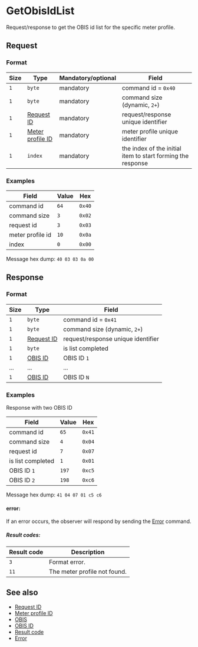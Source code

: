 # GetObisIdList

Request/response to get the OBIS id list for the specific meter profile.

## Request

### Format

| Size | Type                                             | Mandatory/optional | Field                                                       |
| ---- | ------------------------------------------------ | ------------------ | ----------------------------------------------------------- |
| `1`  | `byte`                                           | mandatory          | command id = `0x40`                                         |
| `1`  | `byte`                                           | mandatory          | command size (dynamic, `2+`)                                |
| `1`  | [Request ID](../types.md#request-id)             | mandatory          | request/response unique identifier                          |
| `1`  | [Meter profile ID](../types.md#meter-profile-id) | mandatory          | meter profile unique identifier                             |
| `1`  | `index`                                          | mandatory          | the index of the initial item to start forming the response |


### Examples

| Field            | Value | Hex    |
| ---------------- | ----- | ------ |
| command id       | `64`  | `0x40` |
| command size     | `3`   | `0x02` |
| request id       | `3`   | `0x03` |
| meter profile id | `10`  | `0x0a` |
| index            | `0`   | `0x00` |

Message hex dump: `40 03 03 0a 00`


## Response

### Format

| Size | Type                                 | Field                              |
| ---- | ------------------------------------ | ---------------------------------- |
| `1`  | `byte`                               | command id = `0x41`                |
| `1`  | `byte`                               | command size (dynamic, `2+`)       |
| `1`  | [Request ID](../types.md#request-id) | request/response unique identifier |
| `1`  | `byte`                               | is list completed                  |
| `1`  | [OBIS ID](../types.md#obis-id)       | OBIS ID `1`                        |
| ...  | ...                                  | ...                                |
| `1`  | [OBIS ID](../types.md#obis-id)       | OBIS ID `N`                        |



### Examples

Response with two OBIS ID

| Field             | Value | Hex    |
| ----------------- | ----- | ------ |
| command id        | `65`  | `0x41` |
| command size      | `4`   | `0x04` |
| request id        | `7`   | `0x07` |
| is list completed | `1`   | `0x01` |
| OBIS ID `1`       | `197` | `0xc5` |
| OBIS ID `2`       | `198` | `0xc6` |

Message hex dump: `41 04 07 01 c5 c6`

#### error:

If an error occurs, the observer will respond by sending the [Error](./uplink/Error.md) command.

##### Result codes:

| Result code | Description                  |
| ----------- | ---------------------------- |
| `3`         | Format error.                |
| `11`        | The meter profile not found. |

## See also

* [Request ID](../types.md#request-id)
* [Meter profile ID](../types.md#meter-profile-id)
* [OBIS](../types.md#obis)
* [OBIS ID](../types.md#obis-id)
* [Result code](../types.md#result-code)
* [Error](./uplink/Error.md)
